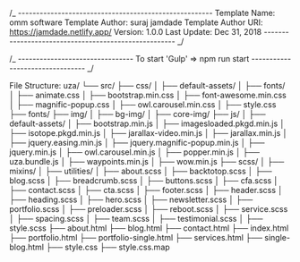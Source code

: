 /_ ------------------------------------------------------
Template Name: omm software
Template Author: suraj jamdade
Template Author URI: https://jamdade.netlify.app/
Version: 1.0.0
Last Update: Dec 31, 2018
----------------------------------------------------- _/

/_ --------------------------------
To start 'Gulp' => npm run start
-------------------------------- _/

File Structure:
uza/
└── src/
├── css/
│ ├── default-assets/
│ ├── fonts/
│ ├── animate.css
│ ├── bootstrap.min.css
│ ├── font-awesome.min.css
│ ├── magnific-popup.css
│ ├── owl.carousel.min.css
│ ├── style.css
├── fonts/
├── img/
│ ├── bg-img/
│ ├── core-img/
├── js/
│ ├── default-assets/
│ ├── bootstrap.min.js
│ ├── imagesloaded.pkgd.min.js
│ ├── isotope.pkgd.min.js
│ ├── jarallax-video.min.js
│ ├── jarallax.min.js
│ ├── jquery.easing.min.js
│ ├── jquery.magnific-popup.min.js
│ ├── jquery.min.js
│ ├── owl.carousel.min.js
│ ├── popper.min.js
│ ├── uza.bundle.js
│ ├── waypoints.min.js
│ ├── wow.min.js
├── scss/
│ ├── mixins/
│ ├── utilities/
│ ├── about.scss
│ ├── backtotop.scss
│ ├── blog.scss
│ ├── breadcrumb.scss
│ ├── buttons.scss
│ ├── cfa.scss
│ ├── contact.scss
│ ├── cta.scss
│ ├── footer.scss
│ ├── header.scss
│ ├── heading.scss
│ ├── hero.scss
│ ├── newsletter.scss
│ ├── portfolio.scss
│ ├── preloader.scss
│ ├── reboot.scss
│ ├── service.scss
│ ├── spacing.scss
│ ├── team.scss
│ ├── testimonial.scss
│ ├── style.scss
├── about.html
├── blog.html
├── contact.html
├── index.html
├── portfolio.html
├── portfolio-single.html
├── services.html
├── single-blog.html
├── style.css
├── style.css.map
